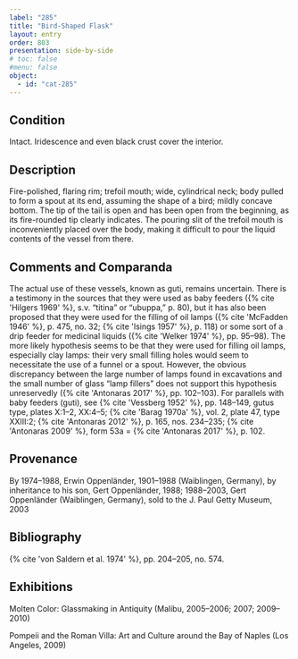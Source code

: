 ```yaml
---
label: "285"
title: "Bird-Shaped Flask"
layout: entry
order: 803
presentation: side-by-side
# toc: false
#menu: false 
object:
  - id: "cat-285"
---
```


## Condition

Intact. Iridescence and even black crust cover the interior.

## Description

Fire-polished, flaring rim; trefoil mouth; wide, cylindrical neck; body pulled to form a spout at its end, assuming the shape of a bird; mildly concave bottom. The tip of the tail is open and has been open from the beginning, as its fire-rounded tip clearly indicates. The pouring slit of the trefoil mouth is inconveniently placed over the body, making it difficult to pour the liquid contents of the vessel from there.

## Comments and Comparanda

The actual use of these vessels, known as guti, remains uncertain. There is a testimony in the sources that they were used as baby feeders ({% cite 'Hilgers 1969' %}, s.v. “titina” or “ubuppa,” p. 80), but it has also been proposed that they were used for the filling of oil lamps ({% cite 'McFadden 1946' %}, p. 475, no. 32; {% cite 'Isings 1957' %}, p. 118) or some sort of a drip feeder for medicinal liquids ({% cite 'Welker 1974' %}, pp. 95–98). The more likely hypothesis seems to be that they were used for filling oil lamps, especially clay lamps: their very small filling holes would seem to necessitate the use of a funnel or a spout. However, the obvious discrepancy between the large number of lamps found in excavations and the small number of glass “lamp fillers” does not support this hypothesis unreservedly ({% cite 'Antonaras 2017' %}, pp. 102–103). For parallels with baby feeders (guti), see {% cite 'Vessberg 1952' %}, pp. 148–149, gutus type, plates X:1–2, XX:4–5; {% cite 'Barag 1970a' %}, vol. 2, plate 47, type XXIII:2; {% cite 'Antonaras 2012' %}, p. 165, nos. 234–235; {% cite 'Antonaras 2009' %}, form 53a = {% cite 'Antonaras 2017' %}, p. 102.

## Provenance

By 1974–1988, Erwin Oppenländer, 1901–1988 (Waiblingen, Germany), by inheritance to his son, Gert Oppenländer, 1988; 1988–2003, Gert Oppenländer (Waiblingen, Germany), sold to the J. Paul Getty Museum, 2003

## Bibliography

{% cite 'von Saldern et al. 1974' %}, pp. 204–205, no. 574.

## Exhibitions

Molten Color: Glassmaking in Antiquity (Malibu, 2005–2006; 2007; 2009–2010)

Pompeii and the Roman Villa: Art and Culture around the Bay of Naples (Los Angeles, 2009)